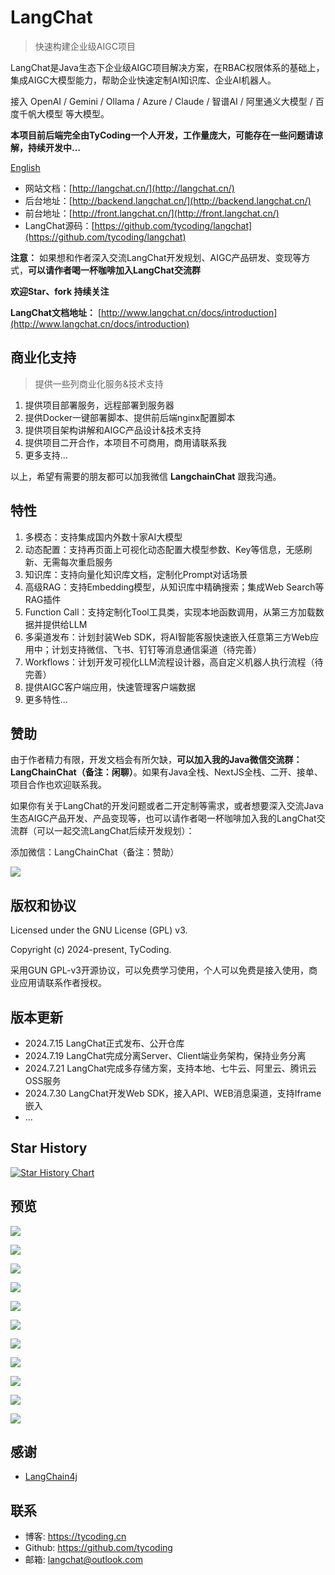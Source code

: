 # LangChat

> 快速构建企业级AIGC项目

LangChat是Java生态下企业级AIGC项目解决方案，在RBAC权限体系的基础上，集成AIGC大模型能力，帮助企业快速定制AI知识库、企业AI机器人。
 
接入 OpenAI / Gemini / Ollama / Azure / Claude / 智谱AI / 阿里通义大模型 / 百度千帆大模型 等大模型。

**本项目前后端完全由TyCoding一个人开发，工作量庞大，可能存在一些问题请谅解，持续开发中...**

[English](./README_en.md)

- 网站文档：[http://langchat.cn/](http://langchat.cn/)
- 后台地址：[http://backend.langchat.cn/](http://backend.langchat.cn/)
- 前台地址：[http://front.langchat.cn/](http://front.langchat.cn/)
- LangChat源码：[https://github.com/tycoding/langchat](https://github.com/tycoding/langchat)

**注意：** 如果想和作者深入交流LangChat开发规划、AIGC产品研发、变现等方式，**可以请作者喝一杯咖啡加入LangChat交流群**

**欢迎Star、fork 持续关注**

**LangChat文档地址：** [http://www.langchat.cn/docs/introduction](http://www.langchat.cn/docs/introduction)

## 商业化支持

> 提供一些列商业化服务&技术支持

1. 提供项目部署服务，远程部署到服务器
2. 提供Docker一键部署脚本、提供前后端nginx配置脚本
3. 提供项目架构讲解和AIGC产品设计&技术支持
4. 提供项目二开合作，本项目不可商用，商用请联系我
5. 更多支持...

以上，希望有需要的朋友都可以加我微信 **LangchainChat** 跟我沟通。

## 特性

1. 多模态：支持集成国内外数十家AI大模型
2. 动态配置：支持再页面上可视化动态配置大模型参数、Key等信息，无感刷新、无需每次重启服务
3. 知识库：支持向量化知识库文档，定制化Prompt对话场景
4. 高级RAG：支持Embedding模型，从知识库中精确搜索；集成Web Search等RAG插件
5. Function Call：支持定制化Tool工具类，实现本地函数调用，从第三方加载数据并提供给LLM
6. 多渠道发布：计划封装Web SDK，将AI智能客服快速嵌入任意第三方Web应用中；计划支持微信、飞书、钉钉等消息通信渠道（待完善）
7. Workflows：计划开发可视化LLM流程设计器，高自定义机器人执行流程（待完善）
8. 提供AIGC客户端应用，快速管理客户端数据
9. 更多特性...

## 赞助

由于作者精力有限，开发文档会有所欠缺，**可以加入我的Java微信交流群：LangChainChat（备注：闲聊）**。如果有Java全栈、NextJS全栈、二开、接单、项目合作也欢迎联系我。

如果你有关于LangChat的开发问题或者二开定制等需求，或者想要深入交流Java生态AIGC产品开发、产品变现等，也可以请作者喝一杯咖啡加入我的LangChat交流群（可以一起交流LangChat后续开发规划）：

添加微信：LangChainChat（备注：赞助）

![](docs/imgs/MIK-3F1Xlb.png)

## 版权和协议

Licensed under the GNU License (GPL) v3. 

Copyright (c) 2024-present, TyCoding.

采用GUN GPL-v3开源协议，可以免费学习使用，个人可以免费是接入使用，商业应用请联系作者授权。

## 版本更新

- 2024.7.15 LangChat正式发布、公开仓库
- 2024.7.19 LangChat完成分离Server、Client端业务架构，保持业务分离
- 2024.7.21 LangChat完成多存储方案，支持本地、七牛云、阿里云、腾讯云OSS服务
- 2024.7.30 LangChat开发Web SDK，接入API、WEB消息渠道，支持Iframe嵌入
- ...

## Star History

[![Star History Chart](https://api.star-history.com/svg?repos=TyCoding/langchat&type=Date)](https://star-history.com/#TyCoding/langchat&Date)

## 预览

![](docs/imgs/MIK-VbWSZV.png)

![](docs/imgs/MIK-bTXASC.png)

![](docs/imgs/MIK-Zjmc9p.png)

![](docs/imgs/MIK-Iy0atY.png)

![](docs/imgs/MIK-aumvM8.png)

![](docs/imgs/MIK-Fgq248.png)

![](docs/imgs/MIK-K12unX.png)

![](docs/imgs/MIK-AIgzOQ.png)

![](docs/imgs/MIK-Jkc6jv.png)

![](docs/imgs/MIK-qmfti3.png)

![](docs/imgs/MIK-v4zoRt.png)


## 感谢

- [LangChain4j](https://github.com/langchain4j/langchain4j)


## 联系

- 博客: https://tycoding.cn
- Github: https://github.com/tycoding
- 邮箱: langchat@outlook.com
